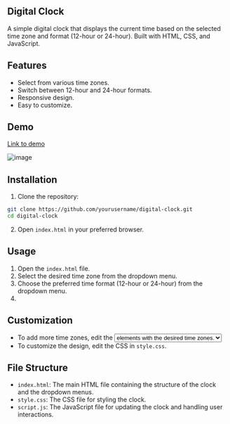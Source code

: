 ## Digital Clock
A simple digital clock that displays the current time based on the selected time zone and format (12-hour or 24-hour). Built with HTML, CSS, and JavaScript.

## Features
- Select from various time zones.
- Switch between 12-hour and 24-hour formats.
- Responsive design.
- Easy to customize.

## Demo
[Link to demo](https://codepen.io/Shravan-Dalavi/pen/vYqxoGR)

![image](https://github.com/user-attachments/assets/915e2307-d1c9-4b1e-8823-224264faeba1)


## Installation
1. Clone the repository:
```bash
git clone https://github.com/yourusername/digital-clock.git
cd digital-clock
```
2. Open `index.html` in your preferred browser.

## Usage
1. Open the `index.html` file.
2. Select the desired time zone from the dropdown menu.
3. Choose the preferred time format (12-hour or 24-hour) from the dropdown menu.
4. 
## Customization
- To add more time zones, edit the <select> element in `index.html` and add more <option> elements with the desired time zones.
- To customize the design, edit the CSS in `style.css`.

## File Structure
- `index.html`: The main HTML file containing the structure of the clock and the dropdown menus.
- `style.css`: The CSS file for styling the clock.
- `script.js`: The JavaScript file for updating the clock and handling user interactions.
